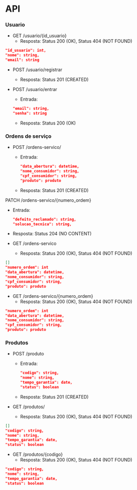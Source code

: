 # API

### Usuario



* GET /usuario/{id_usuario}
  * Resposta: Status 200 (OK),  Status 404 (NOT FOUND)

```json
"id_usuario": int,
"nome": string,
"email": string
```

* POST /usuario/registrar
  * Resposta: Status 201 (CREATED)

* POST /usuario/entrar

  * Entrada:

  ```json
  "email": string,
  "senha": string
  ```

  * Resposta: Status 200 (OK)

### Ordens de serviço

* POST /ordens-servico/

  * Entrada:

    ```json
    "data_abertura": datetime,
    "nome_consumidor": string,
    "cpf_consumidor": string,
    "produto": produto
    ```

  * Resposta: Status 201 (CREATED)

PATCH /ordens-servico/{numero_ordem}

* Entrada:

  ```json
  "defeito_reclamado": string,
  "solucao_tecnica": string,
  ```

* Resposta: Status 204 (NO CONTENT)

* GET /ordens-servico
  * Resposta: Status 200 (OK), Status 404 (NOT FOUND)

```json
[]
"numero_ordem": int
"data_abertura": datetime,
"nome_consumidor": string,
"cpf_consumidor": string,
"produto": produto
```

* GET /ordens-servico/{numero_ordem}
  * Resposta: Status 200 (OK), Status 404 (NOT FOUND)

```json
"numero_ordem": int
"data_abertura": datetime,
"nome_consumidor": string,
"cpf_consumidor": string,
"produto": produto
```

### Produtos

* POST /produto

  * Entrada:

    ```json
    "codigo": string,
    "nome": string,
    "tempo_garantia": date,
    "status": boolean
    ```

  * Resposta: Status 201 (CREATED)

* GET /produtos/
  * Resposta: Status 200 (OK), Status 404 (NOT FOUND)

```json
[]
"codigo": string,
"nome": string,
"tempo_garantia": date,
"status": boolean
```

* GET /produtos/{codigo}
  * Resposta: Status 200 (OK), Status 404 (NOT FOUND)

```json
"codigo": string,
"nome": string,
"tempo_garantia": date,
"status": boolean
```

### 